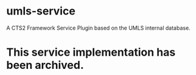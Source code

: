 # umls-service
A CTS2 Framework Service Plugin based on the UMLS internal database.

# This service implementation has been archived.
